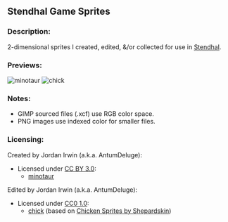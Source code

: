 ## Stendhal Game Sprites


### **Description:**

2-dimensional sprites I created, edited, &/or collected for use in [Stendhal](https://stendhalgame.org/).


### **Previews:**

![minotaur](https://raw.githubusercontent.com/AntumDeluge/stendhal-sprites/master/creature/minotaur/preview.gif)
![chick](https://raw.githubusercontent.com/AntumDeluge/stendhal-sprites/master/animal/chick/preview.gif)


### **Notes:**

- GIMP sourced files (.xcf) use RGB color space.
- PNG images use indexed color for smaller files.


### **Licensing:**

Created by Jordan Irwin (a.k.a. AntumDeluge):
  - Licensed under [CC BY 3.0](LICENSE.txt):
    - [minotaur](creature/minotaur)

Edited by Jordan Irwin (a.k.a. AntumDeluge):
  - Licensed under [CC0 1.0](docs/licenses/CC0-1.0.txt):
    - [chick](animal/chick) (based on [Chicken Sprites by Shepardskin](https://opengameart.org/content/chicken-sprites))
